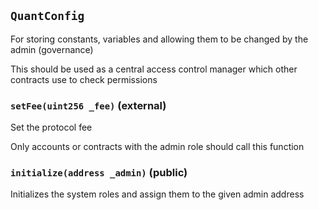 ## `QuantConfig`

For storing constants, variables and allowing them to be changed by the admin (governance)

This should be used as a central access control manager which other contracts use to check permissions

### `setFee(uint256 _fee)` (external)

Set the protocol fee

Only accounts or contracts with the admin role should call this function

### `initialize(address _admin)` (public)

Initializes the system roles and assign them to the given admin address
